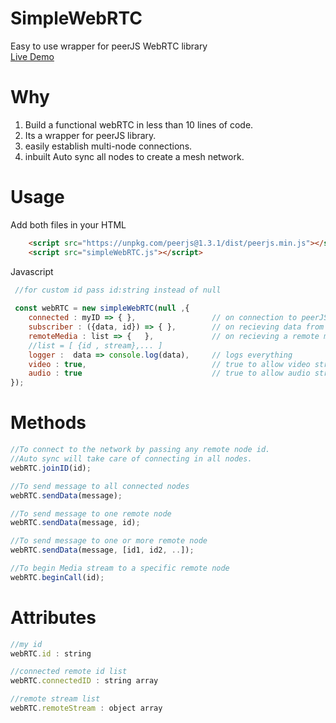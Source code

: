 # SimpleWebRTC
 Easy to use wrapper for peerJS WebRTC library  
 [Live Demo](https://solid-droid.github.io/SimpleWebRTC/)

# Why
1. Build a functional webRTC in  less than 10 lines of code.
2. Its a wrapper for peerJS library.
3. easily establish multi-node connections.
4. inbuilt Auto sync all nodes to create a mesh network.

# Usage

Add both files in your HTML
```html
    <script src="https://unpkg.com/peerjs@1.3.1/dist/peerjs.min.js"></script>
    <script src="simpleWebRTC.js"></script>
```
Javascript
 
```javascript
 //for custom id pass id:string instead of null
 
 const webRTC = new simpleWebRTC(null ,{
    connected : myID => { },                 // on connection to peerJS 
    subscriber : ({data, id}) => { },        // on recieving data from any connection 
    remoteMedia : list => {   },             // on recieving a remote media ( Audio / Video )
    //list = [ {id , stream},... ]
    logger :  data => console.log(data),     // logs everything
    video : true,                            // true to allow video stream
    audio : true                             // true to allow audio stream
});

```

# Methods

```javascript
//To connect to the network by passing any remote node id.
//Auto sync will take care of connecting in all nodes.
webRTC.joinID(id);

//To send message to all connected nodes
webRTC.sendData(message);

//To send message to one remote node
webRTC.sendData(message, id);

//To send message to one or more remote node
webRTC.sendData(message, [id1, id2, ..]);

//To begin Media stream to a specific remote node
webRTC.beginCall(id);

```

# Attributes

```javascript
//my id
webRTC.id : string

//connected remote id list
webRTC.connectedID : string array

//remote stream list
webRTC.remoteStream : object array

```
